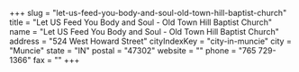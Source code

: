 +++
slug = "let-us-feed-you-body-and-soul-old-town-hill-baptist-church"
title = "Let US Feed You Body and Soul - Old Town Hill Baptist Church"
name = "Let US Feed You Body and Soul - Old Town Hill Baptist Church"
address = "524 West Howard Street"
cityIndexKey = "city-in-muncie"
city = "Muncie"
state = "IN"
postal = "47302"
website = ""
phone = "765 729-1366"
fax = ""
+++
